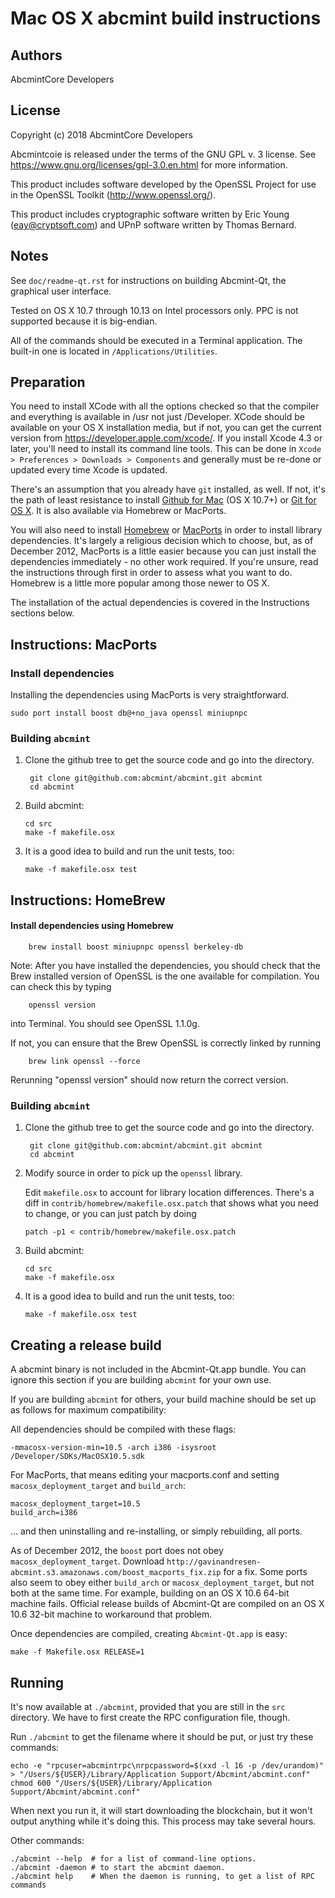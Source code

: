 Mac OS X abcmint build instructions
====================================

Authors
-------

AbcmintCore Developers

License
-------

Copyright (c) 2018 AbcmintCore Developers

Abcmintcoie is released under the terms of the GNU GPL v. 3 license. 
See https://www.gnu.org/licenses/gpl-3.0.en.html for more information.

This product includes software developed by the OpenSSL Project for use in
the OpenSSL Toolkit (http://www.openssl.org/).

This product includes cryptographic software written by
Eric Young (eay@cryptsoft.com) and UPnP software written by Thomas Bernard.

Notes
-----

See `doc/readme-qt.rst` for instructions on building Abcmint-Qt, the
graphical user interface.

Tested on OS X 10.7 through 10.13 on Intel processors only. PPC is not
supported because it is big-endian.

All of the commands should be executed in a Terminal application. The
built-in one is located in `/Applications/Utilities`.

Preparation
-----------

You need to install XCode with all the options checked so that the compiler
and everything is available in /usr not just /Developer. XCode should be
available on your OS X installation media, but if not, you can get the
current version from https://developer.apple.com/xcode/. If you install
Xcode 4.3 or later, you'll need to install its command line tools. This can
be done in `Xcode > Preferences > Downloads > Components` and generally must
be re-done or updated every time Xcode is updated.

There's an assumption that you already have `git` installed, as well. If
not, it's the path of least resistance to install [Github for Mac](https://mac.github.com/)
(OS X 10.7+) or
[Git for OS X](https://code.google.com/p/git-osx-installer/). It is also
available via Homebrew or MacPorts.

You will also need to install [Homebrew](http://mxcl.github.io/homebrew/)
or [MacPorts](https://www.macports.org/) in order to install library
dependencies. It's largely a religious decision which to choose, but, as of
December 2012, MacPorts is a little easier because you can just install the
dependencies immediately - no other work required. If you're unsure, read
the instructions through first in order to assess what you want to do.
Homebrew is a little more popular among those newer to OS X.

The installation of the actual dependencies is covered in the Instructions
sections below.

Instructions: MacPorts
----------------------

### Install dependencies

Installing the dependencies using MacPorts is very straightforward.

    sudo port install boost db@+no_java openssl miniupnpc

### Building `abcmint`

1. Clone the github tree to get the source code and go into the directory.

        git clone git@github.com:abcmint/abcmint.git abcmint
        cd abcmint

2.  Build abcmint:

        cd src
        make -f makefile.osx

3.  It is a good idea to build and run the unit tests, too:

        make -f makefile.osx test

Instructions: HomeBrew
----------------------

#### Install dependencies using Homebrew

        brew install boost miniupnpc openssl berkeley-db

Note: After you have installed the dependencies, you should check that the Brew installed version of OpenSSL is the one available for compilation. You can check this by typing

        openssl version

into Terminal. You should see OpenSSL 1.1.0g.

If not, you can ensure that the Brew OpenSSL is correctly linked by running

        brew link openssl --force

Rerunning "openssl version" should now return the correct version.

### Building `abcmint`

1. Clone the github tree to get the source code and go into the directory.

        git clone git@github.com:abcmint/abcmint.git abcmint
        cd abcmint

2.  Modify source in order to pick up the `openssl` library.

    Edit `makefile.osx` to account for library location differences. There's a
    diff in `contrib/homebrew/makefile.osx.patch` that shows what you need to
    change, or you can just patch by doing

        patch -p1 < contrib/homebrew/makefile.osx.patch

3.  Build abcmint:

        cd src
        make -f makefile.osx

4.  It is a good idea to build and run the unit tests, too:

        make -f makefile.osx test

Creating a release build
------------------------

A abcmint binary is not included in the Abcmint-Qt.app bundle. You can ignore
this section if you are building `abcmint` for your own use.

If you are building `abcmint` for others, your build machine should be set up
as follows for maximum compatibility:

All dependencies should be compiled with these flags:

    -mmacosx-version-min=10.5 -arch i386 -isysroot /Developer/SDKs/MacOSX10.5.sdk

For MacPorts, that means editing your macports.conf and setting
`macosx_deployment_target` and `build_arch`:

    macosx_deployment_target=10.5
    build_arch=i386

... and then uninstalling and re-installing, or simply rebuilding, all ports.

As of December 2012, the `boost` port does not obey `macosx_deployment_target`.
Download `http://gavinandresen-abcmint.s3.amazonaws.com/boost_macports_fix.zip`
for a fix. Some ports also seem to obey either `build_arch` or
`macosx_deployment_target`, but not both at the same time. For example, building
on an OS X 10.6 64-bit machine fails. Official release builds of Abcmint-Qt are
compiled on an OS X 10.6 32-bit machine to workaround that problem.

Once dependencies are compiled, creating `Abcmint-Qt.app` is easy:

    make -f Makefile.osx RELEASE=1

Running
-------

It's now available at `./abcmint`, provided that you are still in the `src`
directory. We have to first create the RPC configuration file, though.

Run `./abcmint` to get the filename where it should be put, or just try these
commands:

    echo -e "rpcuser=abcmintrpc\nrpcpassword=$(xxd -l 16 -p /dev/urandom)" > "/Users/${USER}/Library/Application Support/Abcmint/abcmint.conf"
    chmod 600 "/Users/${USER}/Library/Application Support/Abcmint/abcmint.conf"

When next you run it, it will start downloading the blockchain, but it won't
output anything while it's doing this. This process may take several hours.

Other commands:

    ./abcmint --help  # for a list of command-line options.
    ./abcmint -daemon # to start the abcmint daemon.
    ./abcmint help    # When the daemon is running, to get a list of RPC commands
